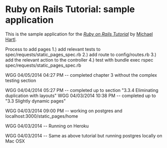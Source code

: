 # Ruby on Rails Tutorial: sample application

This is the sample application for
the [*Ruby on Rails Tutorial*](http://railstutorial.org/)
by [Michael Hartl](http://michaelhartl.com/).

Process to add pages
  1.) add relevant tests to spec/requests/static_pages_spec.rb
  2.) add route to config/routes.rb
  3.) add the relevant action to the controller
  4.) test with bundle exec rspec spec/requests/static_pages_spec.rb

WGG 04/05/2014 04:27 PM -- completed chapter 3 without the complex testing section

WGG 04/04/2014 05:27 PM -- completed up to section "3.3.4 Eliminating duplication with layouts"
WGG 04/03/2014 10:38 PM -- completed up to "3.3 Slightly dynamic pages"

WGG 04/03/2014 09:00 PM -- working on postgres and localhost:3000/static_pages/home

WGG 04/03/2014 -- Running on Heroku

WGG 04/03/2014 -- Same as above tutorial but running postgres locally
on Mac OSX
